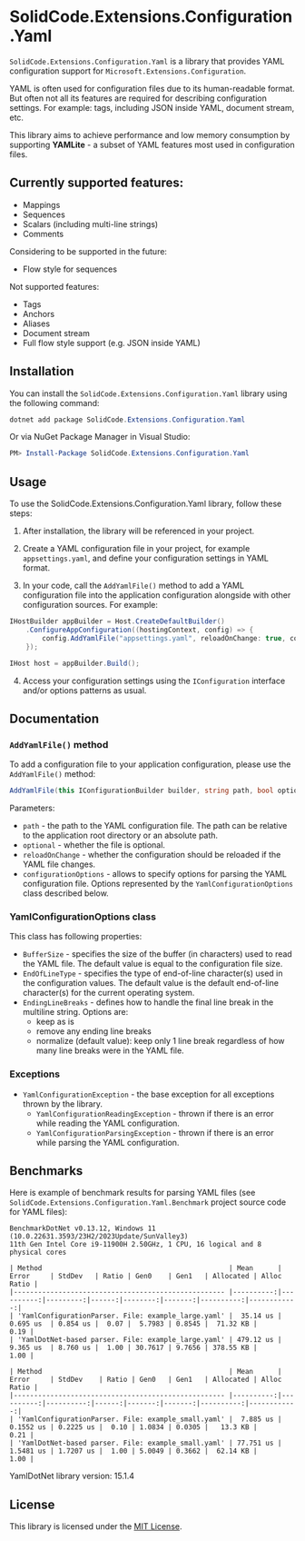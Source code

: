 # SolidCode.Extensions.Configuration.Yaml

`SolidCode.Extensions.Configuration.Yaml` is a library that provides YAML configuration support for `Microsoft.Extensions.Configuration`. 

YAML is often used for configuration files due to its human-readable format. But often not all its features are required for describing configuration settings.
For example: tags, including JSON inside YAML, document stream, etc.

This library aims to achieve performance and low memory consumption by supporting **YAMLite** - a subset of YAML features most used in configuration files.

## Currently supported features:
- Mappings
- Sequences
- Scalars (including multi-line strings)
- Comments

Considering to be supported in the future:
- Flow style for sequences 
  
Not supported features:
- Tags
- Anchors
- Aliases
- Document stream
- Full flow style support (e.g. JSON inside YAML)

## Installation

You can install the `SolidCode.Extensions.Configuration.Yaml` library using the following command:
```powershell
dotnet add package SolidCode.Extensions.Configuration.Yaml 
```
Or via NuGet Package Manager in Visual Studio:
```powershell
PM> Install-Package SolidCode.Extensions.Configuration.Yaml
```

## Usage
To use the SolidCode.Extensions.Configuration.Yaml library, follow these steps:

1. After installation, the library will be referenced in your project.

2. Create a YAML configuration file in your project, for example `appsettings.yaml`, and define your configuration settings in YAML format.

3. In your code, call the `AddYamlFile()` method to add a YAML configuration file into the application configuration alongside with other configuration sources.
For example:
```csharp
IHostBuilder appBuilder = Host.CreateDefaultBuilder()
	.ConfigureAppConfiguration((hostingContext, config) => {
		config.AddYamlFile("appsettings.yaml", reloadOnChange: true, configurationOptions: options);
	});

IHost host = appBuilder.Build();
```

4. Access your configuration settings using the `IConfiguration` interface and/or options patterns as usual.

## Documentation

### `AddYamlFile()` method
To add a configuration file to your application configuration, please use the `AddYamlFile()` method:
```csharp
AddYamlFile(this IConfigurationBuilder builder, string path, bool optional = false, bool reloadOnChange = true, YamlConfigurationOptions? configurationOptions = null)
```
Parameters:
* `path` - the path to the YAML configuration file. The path can be relative to the application root directory or an absolute path.
* `optional` - whether the file is optional.
* `reloadOnChange` - whether the configuration should be reloaded if the YAML file changes.
* `configurationOptions` - allows to specify options for parsing the YAML configuration file. Options represented by the `YamlConfigurationOptions` class described below.

### YamlConfigurationOptions class
This class has following properties:
* `BufferSize` - specifies the size of the buffer (in characters) used to read the YAML file. The default value is equal to the configuration file size.
* `EndOfLineType` - specifies the type of end-of-line character(s) used in the configuration values. The default value is the default end-of-line character(s) for the current operating system.
* `EndingLineBreaks` - defines how to handle the final line break in the multiline string. Options are: 
	* keep as is
	* remove any ending line breaks
	* normalize (default value): keep only 1 line break regardless of how many line breaks were in the YAML file.

### Exceptions
* `YamlConfigurationException` - the base exception for all exceptions thrown by the library.
   * `YamlConfigurationReadingException` - thrown if there is an error while reading the YAML configuration.
   * `YamlConfigurationParsingException` - thrown if there is an error while parsing the YAML configuration.

## Benchmarks

Here is example of benchmark results for parsing YAML files (see `SolidCode.Extensions.Configuration.Yaml.Benchmark` project source code for YAML files):
```
BenchmarkDotNet v0.13.12, Windows 11 (10.0.22631.3593/23H2/2023Update/SunValley3)
11th Gen Intel Core i9-11900H 2.50GHz, 1 CPU, 16 logical and 8 physical cores

| Method                                              | Mean      | Error     | StdDev   | Ratio | Gen0    | Gen1   | Allocated | Alloc Ratio |
|---------------------------------------------------- |----------:|----------:|---------:|------:|--------:|-------:|----------:|------------:|
| 'YamlConfigurationParser. File: example_large.yaml' |  35.14 us | 0.695 us  | 0.854 us |  0.07 |  5.7983 | 0.8545 |  71.32 KB |        0.19 |
| 'YamlDotNet-based parser. File: example_large.yaml' | 479.12 us | 9.365 us  | 8.760 us |  1.00 | 30.7617 | 9.7656 | 378.55 KB |        1.00 |

| Method                                              | Mean      | Error     | StdDev    | Ratio | Gen0   | Gen1   | Allocated | Alloc Ratio |
|---------------------------------------------------- |----------:|----------:|----------:|------:|-------:|-------:|----------:|------------:|
| 'YamlConfigurationParser. File: example_small.yaml' |  7.885 us | 0.1552 us | 0.2225 us |  0.10 | 1.0834 | 0.0305 |   13.3 KB |        0.21 |
| 'YamlDotNet-based parser. File: example_small.yaml' | 77.751 us | 1.5481 us | 1.7207 us |  1.00 | 5.0049 | 0.3662 |  62.14 KB |        1.00 |
```

YamlDotNet library version: 15.1.4

## License

This library is licensed under the [MIT License](https://github.com/VeselovAndrey/SolidCode.Extensions.Configuration.Yaml/blob/main/LICENSE).
